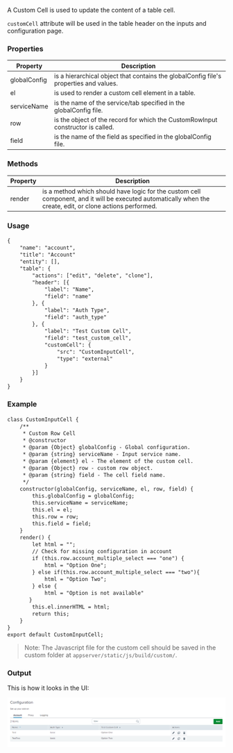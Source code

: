 A Custom Cell is used to update the content of a table cell. 

`customCell` attribute will be used in the table header on the inputs and configuration page.

### Properties

| Property          | Description |
| ----------------- | ----------- |
| globalConfig       | is a hierarchical object that contains the globalConfig file's properties and values. |
| el                | is used to render a custom cell element in a table. |
| serviceName       | is the name of the service/tab specified in the globalConfig file. |
| row               | is the object of the record for which the CustomRowInput constructor is called. |
| field              | is the name of the field as specified in the globalConfig file. |

### Methods

| Property          | Description |
| ----------------- | ----------- |
| render            | is a method which should have logic for the custom cell component, and it will be executed automatically when the create, edit, or clone actions performed. |

### Usage

```
{
    "name": "account",
    "title": "Account"
    "entity": [],
    "table": {
        "actions": ["edit", "delete", "clone"],
        "header": [{
            "label": "Name",
            "field": "name"
        }, {
            "label": "Auth Type",
            "field": "auth_type"
        }, {
            "label": "Test Custom Cell",
            "field": "test_custom_cell",
            "customCell": {
                "src": "CustomInputCell",
                "type": "external"
            }
        }]
    }
}
```

### Example

```
class CustomInputCell {
    /**
     * Custom Row Cell
     * @constructor
     * @param {Object} globalConfig - Global configuration.
     * @param {string} serviceName - Input service name.
     * @param {element} el - The element of the custom cell.
     * @param {Object} row - custom row object.
     * @param {string} field - The cell field name.
     */
    constructor(globalConfig, serviceName, el, row, field) {
        this.globalConfig = globalConfig;
        this.serviceName = serviceName;
        this.el = el;
        this.row = row;
        this.field = field;
    }
    render() {
        let html = "";
        // Check for missing configuration in account
        if (this.row.account_multiple_select === "one") {
            html = "Option One";
        } else if(this.row.account_multiple_select === "two"){
            html = "Option Two";
        } else {
            html = "Option is not available"
       }
        this.el.innerHTML = html;
        return this;
    }
}
export default CustomInputCell; 
```

> Note: The Javascript file for the custom cell should be saved in the custom folder at `appserver/static/js/build/custom/`.

### Output

This is how it looks in the UI:

![image](../images/custom_ui_extensions/Custom_Cell_Output.png)

